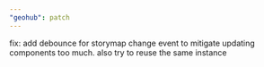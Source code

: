 ```yaml
---
"geohub": patch
---
```


fix: add debounce for storymap change event to mitigate updating components too much. also try to reuse the same instance
